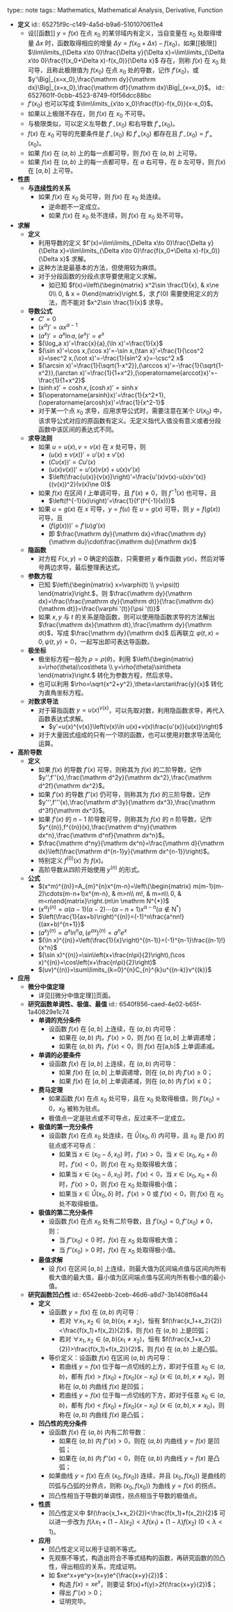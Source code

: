 type:: note
tags:: Mathematics, Mathematical Analysis, Derivative, Function

- **定义**
  id:: 65275f9c-c149-4a5d-b9a6-5101070611e4
	- 设[[函数]] $y=f(x)$ 在点 $x_0$ 的某邻域内有定义，当自变量在 $x_0$ 处取得增量 $\Delta x$ 时，函数取得相应的增量 $\Delta y=f(x_0+\Delta x)-f(x_0)$，如果[[极限]] $\lim\limits_{\Delta x\to 0}\frac{\Delta y}{\Delta x}=\lim\limits_{\Delta x\to 0}\frac{f(x_0+\Delta x)-f(x_0)}{\Delta x}$ 存在，则称 $f(x)$ 在 $x_0$ 处可导，且称此极限值为 $f(x_0)$ 在点 $x_0$ 处的导数，记作 $f'(x_0)$，或 $y'\Big|_{x=x_0},\frac{\mathrm dy}{\mathrm dx}\Big|_{x=x_0},\frac{\mathrm df}{\mathrm dx}\Big|_{x=x_0}$。
	  id:: 6527601f-0cbb-4523-8749-f0f56dcc88bc
	- $f'(x_0)$ 也可以写成 $\lim\limits_{x\to x_0}\frac{f(x)-f(x_0)}{x-x_0}$。
	- 如果以上极限不存在，则 $f(x)$ 在 $x_0$ 不可导。
	- 与极限类似，可以定义左导数 $f'_-(x_0)$ 和右导数 $f'_+(x_0)$。
	- $f(x)$ 在 $x_0$ 可导的充要条件是 $f'_-(x_0)$ 和 $f'_+(x_0)$ 都存在且 $f'_-(x_0)=f'_+(x_0)$。
	- 如果 $f(x)$ 在 $(a,b)$ 上的每一点都可导，则 $f(x)$ 在 $(a,b)$ 上可导。
	- 如果 $f(x)$ 在 $(a,b)$ 上的每一点都可导，在 $a$ 右可导，在 $b$ 左可导，则 $f(x)$ 在 $[a,b]$ 上可导。
- **性质**
	- **与[连续性](((6514e7c6-30e3-4fe6-850c-e834ca8309fe)))的关系**
		- 如果 $f(x)$ 在 $x_0$ 处可导，则 $f(x)$ 在 $x_0$ 处连续。
			- 逆命题不一定成立。
			- 如果 $f(x)$ 在 $x_0$ 处不连续，则 $f(x)$ 在 $x_0$ 处不可导。
- **求解**
	- **定义**
		- 利用导数的定义 $f'(x)=\lim\limits_{\Delta x\to 0}\frac{\Delta y}{\Delta x}=\lim\limits_{\Delta x\to 0}\frac{f(x_0+\Delta x)-f(x_0)}{\Delta x}$ 求解。
		- 这种方法是最基本的方法，但使用较为麻烦。
		- 对于分段函数的分段点求导要使用定义求解。
			- 如已知 $f(x)=\left\{\begin{matrix} x^2\sin \frac{1}{x}, & x\ne 0\\ 0, & x = 0\end{matrix}\right.$，求 $f'(0)$ 需要使用定义的方法，而不能对 $x^2\sin \frac{1}{x}$ 求导。
	- **导数公式**
		- $C'=0$
		- $(x^\alpha)'=\alpha x^{\alpha-1}$
		- $(a^x)'=a^x\ln a,(e^x)'=e^x$
		- $(\log_a x)'=\frac{x}{a},(\ln x)'=\frac{1}{x}$
		- $(\sin x)'=\cos x,(\cos x)'=-\sin x,(\tan x)'=\frac{1}{\cos^2 x}=\sec^2 x,(\cot x)'=-\frac{1}{sin^2 x}=-\csc^2 x$
		- $(\arcsin x)'=\frac{1}{\sqrt{1-x^2}},(\arccos x)'=-\frac{1}{\sqrt{1-x^2}},(\arctan x)'=\frac{1}{1+x^2},(\operatorname{arccot}x)'=-\frac{1}{1+x^2}$
		- $(\sinh x)'=\cosh x, (\cosh x)'=\sinh x$
		- $(\operatorname{arsinh}x)'=\frac{1}{x^2+1},(\operatorname{arcosh}x)'=\frac{1}{x^2-1}$
		- 对于某一个点 $x_0$ 求导，应用求导公式时，需要注意在某个 $U(x_0)$ 中，该求导公式对应的原函数有定义。无定义指代入值没有意义或者分段函数中该区间的表达式不同。
	- **求导法则**
		- 如果 $u=u(x),v=v(x)$ 在 $x$ 处可导，则
			- $(u(x)\pm v(x))'=u'(x)\pm v'(x)$
			- $(Cu(x))'=Cu'(x)$
			- $(u(x)v(x))'=u'(x)v(x)+u(x)v'(x)$
			- $\left(\frac{u(x)}{v(x)}\right)'=\frac{u'(x)v(x)-u(x)v'(x)}{(v(x))^2}(v(x)\ne 0)$
		- 如果 $f(x)$ 在区间 $I$ 上单调可导，且 $f'(x)\ne 0$，则 $f^{-1}(x)$ 也可导，且
			- $\left(f^{-1}(x)\right)'=\frac{1}{f'(f^{-1}(x))}$
		- 如果 $u=g(x)$ 在 $x$ 可导，$y=f(u)$ 在 $u=g(x)$ 可导，则 $y=f(g(x))$ 可导，且
			- $\left(f\left(g(x)\right)\right)'=f'(u)g'(x)$
			- 即 $\frac{\mathrm dy}{\mathrm dx}=\frac{\mathrm dy}{\mathrm du}\cdot\frac{\mathrm du}{\mathrm dx}$
	- **隐函数**
		- 对方程 $F(x,y)=0$ 确定的函数，只需要把 $y$ 看作函数 $y(x)$，然后对等号两边求导，最后整理表达式。
	- **参数方程**
		- 已知 $\left\{\begin{matrix} x=\varphi(t) \\ y=\psi(t) \end{matrix}\right.$，则 $\frac{\mathrm dy}{\mathrm dx}=\frac{\frac{\mathrm dy}{\mathrm dt}}{\frac{\mathrm dx}{\mathrm dt}}=\frac{\varphi '(t)}{\psi '(t)}$
		- 如果 $x,y$ 与 $t$ 的关系是隐函数，则可以使用隐函数求导的方法解出 $\frac{\mathrm dx}{\mathrm dt},\frac{\mathrm dy}{\mathrm dt}$，写成 $\frac{\mathrm dy}{\mathrm dx}$ 后再联立 $\varphi(t,x)=0,\psi(t,y)=0$，一起写出即可表达导函数。
	- **极坐标**
		- 极坐标方程一般为 $\rho=\rho(\theta)$，利用 $\left\{\begin{matrix} x=\rho(\theta)\cos\theta \\ y=\rho(\theta)\sin\theta \end{matrix}\right.$ 转化为参数方程，然后求导。
		- 也可以利用 $\rho=\sqrt{x^2+y^2},\theta=\arctan\frac{y}{x}$ 转化为直角坐标方程。
	- **对数求导法**
		- 对于幂指函数 $y=u(x)^{v(x)}$，可以先取对数，利用隐函数求导，再代入函数表达式求解。
			- $y'=u(x)^{v(x)}\left(v(x)\ln u(x)+v(x)\frac{u'(x)}{u(x)}\right)$
		- 对于大量因式组成的只有一个项的函数，也可以使用对数求导法简化运算。
- **高阶导数**
	- **定义**
		- 如果 $f(x)$ 的导数 $f'(x)$ 可导，则称其为 $f(x)$ 的二阶导数，记作 $y'',f''(x),\frac{\mathrm d^2y}{\mathrm dx^2},\frac{\mathrm d^2f}{\mathrm dx^2}$。
		- 如果 $f'(x)$ 的导数 $f''(x)$ 仍可导，则称其为 $f(x)$ 的三阶导数，记作 $y''',f'''(x),\frac{\mathrm d^3y}{\mathrm dx^3},\frac{\mathrm d^3f}{\mathrm dx^3}$。
		- 如果 $f'(x)$ 的 $n-1$ 阶导数可导，则称其为 $f(x)$ 的 $n$ 阶导数，记作 $y^{(n)},f^{(n)}(x),\frac{\mathrm d^ny}{\mathrm dx^n},\frac{\mathrm d^nf}{\mathrm dx^n}$。
		- $\frac{\mathrm d^ny}{\mathrm dx^n}=\frac{\mathrm d}{\mathrm dx}\left(\frac{\mathrm d^{n-1}y}{\mathrm dx^{n-1}}\right)$。
		- 特别定义 $f^{(0)}(x)$ 为 $f(x)$。
		- 高阶导数从四阶开始使用 $y^{(n)}$ 的形式。
	- **公式**
		- $(x^m)^{(n)}=A_{m}^{n}x^{m-n}=\left\{\begin{matrix} m(m-1)(m-2)\cdots(m-n+1)x^{m-n}, & m>n\\ m!, & m=n\\ 0, & m<n\end{matrix}\right.(m\in \mathrm N^{*})$
		- $(x^\alpha)^{(n)}=\alpha(\alpha-1)(\alpha-2)\cdots(\alpha-n+1)x^{\alpha-n}(\alpha\notin\mathrm N^{*})$
		- $\left(\frac{1}{ax+b}\right)^{(n)}=(-1)^n\frac{a^nn!}{(ax+b)^{n+1}}$
		- $\left(a^{x}\right)^{(n)}=a^x \ln^n a,\left(e^{ax}\right)^{(n)}=a^n e^x$
		- $(\ln x)^{(n)}=\left(\frac{1}{x}\right)^{(n-1)}=(-1)^{n-1}\frac{(n-1)!}{x^n}$
		- $(\sin x)^{(n)}=\sin\left(x+\frac{n\pi}{2}\right),(\cos x)^{(n)}=\cos\left(x+\frac{n\pi}{2}\right)$
		- $(uv)^{(n)}=\sum\limits_{k=0}^{n}C_{n}^{k}u^{(n-k)}v^{(k)}$
- **应用**
	- **微分中值定理**
		- 详见[[微分中值定理]]页面。
	- **研究函数单调性、极值、最值**
	  id:: 6540f856-caed-4e02-b65f-1a40829e1c74
		- **单调的充分条件**
			- 设函数 $f(x)$ 在 $[a,b]$ 上连续，在 $(a,b)$ 内可导：
				- 如果在 $(a,b)$ 内，$f'(x)>0$，则 $f(x)$ 在 $[a,b]$ 上单调递增；
				- 如果在 $(a,b)$ 内，$f'(x)<0$，则 $f(x)$ 在[a,b]$ 上单调递减。
		- **单调的必要条件**
			- 设函数 $f(x)$ 在 $[a,b]$ 上连续，在 $(a,b)$ 内可导：
				- 如果 $f(x)$ 在 $[a,b]$ 上单调递增，则在 $(a,b)$ 内 $f'(x)\ge 0$；
				- 如果 $f(x)$ 在 $[a,b]$ 上单调递减，则在 $(a,b)$ 内 $f'(x)\le 0$；
		- **费马定理**
			- 如果函数 $f(x)$ 在点 $x_0$ 处可导，且在 $x_0$ 处取得极值，则 $f'(x_0)=0$，$x_0$ 被称为驻点。
			- 极值点一定是驻点或不可导点，反过来不一定成立。
		- **极值的第一充分条件**
			- 设函数 $f(x)$ 在点 $x_0$ 处连续，在 $\mathring U(x_0,\delta)$ 内可导，且 $x_0$ 是 $f(x)$ 的驻点或不可导点：
				- 如果当 $x\in(x_0-\delta,x_0)$ 时，$f'(x)>0$，当 $x\in(x_0,x_0+\delta)$ 时，$f'(x)<0$，则 $f(x)$ 在 $x_0$ 处取得极大值；
				- 如果当 $x\in(x_0-\delta,x_0)$ 时，$f'(x)<0$，当 $x\in(x_0,x_0+\delta)$ 时，$f'(x)>0$，则 $f(x)$ 在 $x_0$ 处取得极小值；
				- 如果当 $x\in\mathring U(x_0,\delta)$ 时，$f'(x)>0$ 或 $f'(x)<0$，则 $f(x)$ 在 $x_0$ 处不取得极值。
		- **极值的第二充分条件**
			- 设函数 $f(x)$ 在点 $x_0$ 处有二阶导数，且 $f'(x_0)=0,f''(x_0)\ne 0$，则：
				- 当 $f''(x_0)<0$ 时，$f(x)$ 在 $x_0$ 处取得极大值；
				- 当 $f''(x_0)>0$ 时，$f(x)$ 在 $x_0$ 处取得极小值。
		- **最值求解**
			- 设 $f(x)$ 在区间 $[a,b]$ 上连续，则最大值为区间端点值与区间内所有极大值的最大值，最小值为区间端点值与区间内所有极小值的最小值。
	- **研究函数凹凸性**
	  id:: 6542eebb-2ceb-46d6-a8d7-3b1408ff6a44
		- **定义**
			- 设函数 $y=f(x)$ 在 $(a,b)$ 内可导：
				- 若对 $\forall x_1,x_2\in(a,b)(x_1\ne x_2)$，恒有 $f(\frac{x_1+x_2}{2})<\frac{f(x_1)+f(x_2)}{2}$，则 $f(x)$ 在 $(a,b)$ 上是凹弧；
				- 若对 $\forall x_1,x_2\in(a,b)(x_1\ne x_2)$，恒有 $f(\frac{x_1+x_2}{2})>\frac{f(x_1)+f(x_2)}{2}$，则 $f(x)$ 在 $(a,b)$ 上是凸弧。
			- 等价定义：设函数 $f(x)$ 在区间 $(a,b)$ 内可导：
				- 若曲线 $y=f(x)$ 位于每一点切线的上方，即对于任意 $x_0\in(a,b)$，都有 $f(x)> f(x_0)+f(x_0)(x-x_0)\ (x\in(a,b),x\ne x_0)$，则称在 $(a,b)$ 内曲线 $f(x)$ 是凹弧；
				- 若曲线 $y=f(x)$ 位于每一点切线的下方，即对于任意 $x_0\in(a,b)$，都有 $f(x)<f(x_0)+f(x_0)(x-x_0)\ (x\in(a,b),x\ne x_0)$，则称在 $(a,b)$ 内曲线 $f(x)$ 是凸弧；
		- **凹凸性的充分条件**
			- 设函数 $f(x)$ 在 $(a,b)$ 内有二阶导数：
				- 如果在 $(a,b)$ 内 $f''(x)>0$，则在 $(a,b)$ 内曲线 $y=f(x)$ 是凹弧；
				- 如果在 $(a,b)$ 内 $f''(x)<0$，则在 $(a,b)$ 内曲线 $y=f(x)$ 是凸弧；
			- 如果曲线 $y=f(x)$ 在点 $(x_0,f(x_0))$ 连续，并且 $(x_0,f(x_0))$ 是曲线的凹弧与凸弧的分界点，则称 $(x_0,f(x_0))$ 为曲线 $y=f(x)$ 的拐点。
			- 凹凸性相当于导数的单调性，拐点相当于导数的极值点。
		- **性质**
			- 凹凸性定义中 $f(\frac{x_1+x_2}{2})<\frac{f(x_1)+f(x_2)}{2}$ 可以进一步改为 $f(\lambda x_1+(1-\lambda)x_2)<\lambda f(x_1)+(1-\lambda)f(x_2)\ (0<\lambda<1)$。
		- **应用**
			- 凹凸性定义可以用于证明不等式。
			- 先观察不等式，构造出符合不等式结构的函数，再研究函数的凹凸性，得出相应的关系，完成证明。
			- 如 $xe^x+ye^y>(x+y)e^{\frac{x+y}{2}}$：
				- 构造 $f(x)=xe^x$，则要证 $f(x)+f(y)>2f(\frac{x+y}{2})$；
				- 得出 $f''(x)>0$；
				- 证明完毕。